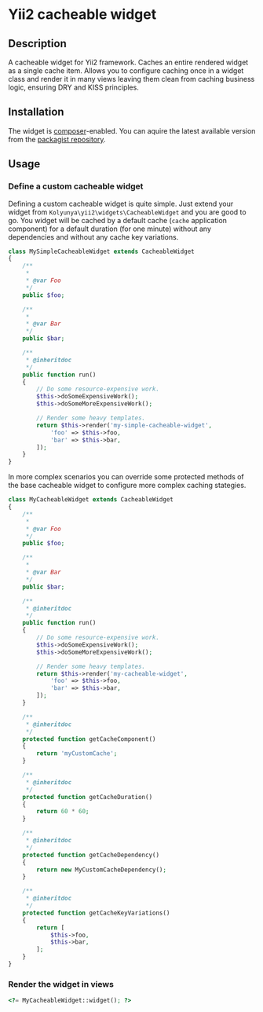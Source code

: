 # Yii2 cacheable widget

## Description
A cacheable widget for Yii2 framework. Caches an entire rendered widget as a single cache item. Allows you to configure caching once in a widget class and render it in many views leaving them clean from caching business logic, ensuring DRY and KISS principles. 

## Installation
The widget is [composer](https://getcomposer.org/)-enabled. You can aquire the latest available version from the [packagist repository](https://packagist.org/packages/kolyunya/yii2-cacheable-widget).

## Usage
### Define a custom cacheable widget 
Defining a custom cacheable widget is quite simple. Just extend your widget from `Kolyunya\yii2\widgets\CacheableWidget` and you are good to go. You widget will be cached by a default cache (`cache` application component) for a default duration (for one minute) without any dependencies and without any cache key variations.
```php
class MySimpleCacheableWidget extends CacheableWidget
{
    /**
     *
     * @var Foo
     */
    public $foo;

    /**
     *
     * @var Bar
     */
    public $bar;

    /**
     * @inheritdoc
     */
    public function run()
    {
        // Do some resource-expensive work.
        $this->doSomeExpensiveWork();
        $this->doSomeMoreExpensiveWork();

        // Render some heavy templates.
        return $this->render('my-simple-cacheable-widget',
            'foo' => $this->foo,
            'bar' => $this->bar,
        ]);
    }
}
```

In more complex scenarios you can override some protected methods of the base cacheable widget to configure more complex caching stategies.

```php
class MyCacheableWidget extends CacheableWidget
{
    /**
     *
     * @var Foo
     */
    public $foo;

    /**
     *
     * @var Bar
     */
    public $bar;

    /**
     * @inheritdoc
     */
    public function run()
    {
        // Do some resource-expensive work.
        $this->doSomeExpensiveWork();
        $this->doSomeMoreExpensiveWork();

        // Render some heavy templates.
        return $this->render('my-cacheable-widget',
            'foo' => $this->foo,
            'bar' => $this->bar,
        ]);
    }

    /**
     * @inheritdoc
     */
    protected function getCacheComponent()
    {
        return 'myCustomCache';
    }

    /**
     * @inheritdoc
     */
    protected function getCacheDuration()
    {
        return 60 * 60;
    }

    /**
     * @inheritdoc
     */
    protected function getCacheDependency()
    {
        return new MyCustomCacheDependency();
    }

    /**
     * @inheritdoc
     */
    protected function getCacheKeyVariations()
    {
        return [
            $this->foo,
            $this->bar,
        ];
    }
}
```

### Render the widget in views
```php
<?= MyCacheableWidget::widget(); ?>
```

